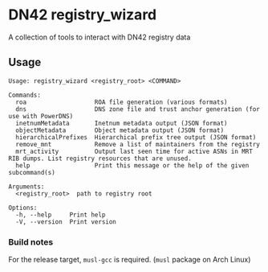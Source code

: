 # DN42 registry_wizard
A collection of tools to interact with DN42 registry data

## Usage
```
Usage: registry_wizard <registry_root> <COMMAND>

Commands:
  roa                   ROA file generation (various formats)
  dns                   DNS zone file and trust anchor generation (for use with PowerDNS)
  inetnumMetadata       Inetnum metadata output (JSON format)
  objectMetadata        Object metadata output (JSON format)
  hierarchicalPrefixes  Hierarchical prefix tree output (JSON format)
  remove_mnt            Remove a list of maintainers from the registry
  mrt_activity          Output last seen time for active ASNs in MRT RIB dumps. List registry resources that are unused.
  help                  Print this message or the help of the given subcommand(s)

Arguments:
  <registry_root>  path to registry root

Options:
  -h, --help     Print help
  -V, --version  Print version
```

### Build notes
For the release target, ``musl-gcc`` is required. (``musl`` package on Arch Linux)
